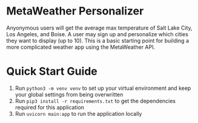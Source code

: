 # MetaWeather Personalizer
Anyonymous users will get the average max temperature of Salt Lake City, Los Angeles, and Boise. A user may sign up and personalize which cities they want to display (up to 10). This is a basic starting point for building a more complicated weather app using the MetaWeather API.

# Quick Start Guide
1. Run `python3 -m venv venv` to set up your virtual environment and keep your global settings from being overwritten
2. Run `pip3 install -r requirements.txt` to get the dependencies required for this application
3. Run `uvicorn main:app` to run the application locally
